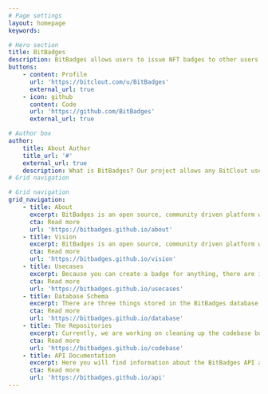 ```yaml
---
# Page settings
layout: homepage
keywords:

# Hero section
title: BitBadges
description: BitBadges allows users to issue NFT badges to other users!
buttons:
    - content: Profile
      url: 'https://bitclout.com/u/BitBadges'
      external_url: true
    - icon: github
      content: Code
      url: 'https://github.com/BitBadges'
      external_url: true

# Author box
author:
    title: About Author
    title_url: '#'
    external_url: true
    description: What is BitBadges? Our project allows any BitClout user to associate with any other user(s) through a NFT that is linked to the recipient's public key (no selling it). So once you earn a badge, no one can take it way from you! DISCLAIMER - Please keep in mind, this isn't investment advice.
# Grid navigation

# Grid navigation
grid_navigation:
    - title: About
      excerpt: BitBadges is an open source, community driven platform where BitClout users can issue NFT badges to other users!
      cta: Read more
      url: 'https://bitbadges.github.io/about'    
    - title: Vision
      excerpt: BitBadges is an open source, community driven platform where BitClout users can issue NFT badges to other users!
      cta: Read more
      url: 'https://bitbadges.github.io/vision'
    - title: Usecases
      excerpt: Because you can create a badge for anything, there are infinitely many possible use cases for BitBadges!
      cta: Read more
      url: 'https://bitbadges.github.io/usecases'
    - title: Database Schema
      excerpt: There are three things stored in the BitBadges database - badges, badgePages, and users
      cta: Read more
      url: 'https://bitbadges.github.io/database'
    - title: The Repositories
      excerpt: Currently, we are working on cleaning up the codebase but here are links to the repositories 
      cta: Read more
      url: 'https://bitbadges.github.io/codebase'   
    - title: API Documentation
      excerpt: Here you will find information about the BitBadges API and the various get/post methods
      cta: Read more
      url: 'https://bitbadges.github.io/api'         
---
```

